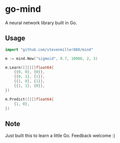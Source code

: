 # go-mind

A neural network library built in Go.

## Usage

```go
import "github.com/stevenmiller888/mind"

m := mind.New("sigmoid", 0.7, 10000, 2, 3)

m.Learn([][][]float64{
	{{0, 0}, {0}},
	{{0, 1}, {1}},
	{{1, 0}, {1}},
	{{1, 1}, {0}},
})

m.Predict([][]float64{
	{1, 0},
})
```

## Note

Just built this to learn a little Go. Feedback welcome :)